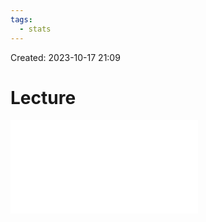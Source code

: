 ```yaml
---
tags:
  - stats
---
```

Created: 2023-10-17 21:09
# Lecture

![](customer-analytics/PLS-SEM_IV-Mediation-and-moderation.pdf)